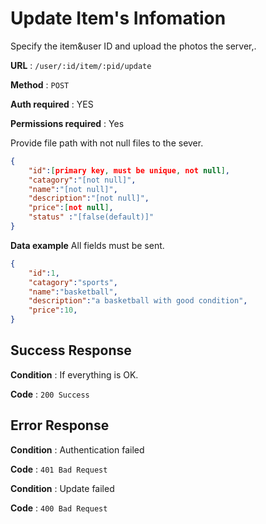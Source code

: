
# Update Item's Infomation
Specify the item&user ID and upload the photos the  server,.

**URL** : `/user/:id/item/:pid/update`

**Method** : `POST`

**Auth required** : YES

**Permissions required** : Yes

Provide file path with not null files to the sever.

```json
{
    "id":[primary key, must be unique, not null],
    "catagory":"[not null]",
    "name":"[not null]",
    "description":"[not null]",
    "price":[not null],
    "status" :"[false(default)]"
}
```
**Data example** All fields must be sent.

```json
{
    "id":1,
    "catagory":"sports",
    "name":"basketball",
    "description":"a basketball with good condition",
    "price":10,
}
```
## Success Response

**Condition** : If everything is OK.

**Code** : `200 Success`

## Error Response 

**Condition** : Authentication failed

**Code** : `401 Bad Request`

**Condition** : Update failed

**Code** : `400 Bad Request`
